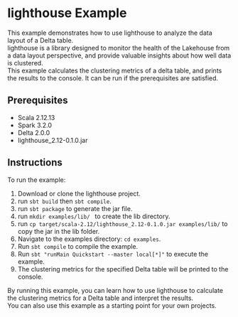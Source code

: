 # lighthouse Example
This example demonstrates how to use lighthouse to analyze the data layout of a Delta table.  
lighthouse is a library designed to monitor the health of the Lakehouse from a data layout perspective, and provide valuable insights about how well data is clustered.   
This example calculates the clustering metrics of a delta table, and prints the results to the console. It can be run if the prerequisites are satisfied.

## Prerequisites  
- Scala 2.12.13
- Spark 3.2.0
- Delta 2.0.0  
- lighthouse_2.12-0.1.0.jar  

## Instructions  
To run the example:  
1. Download or clone the lighthouse project.   
2. run ```sbt build``` then ```sbt compile```.  
3. run ```sbt package``` to generate the jar file.
4. run ```mkdir examples/lib/ ``` to create the lib directory.  
5. run ```cp target/scala-2.12/lighthouse_2.12-0.1.0.jar examples/lib/``` to copy the jar in the lib folder.  
6. Navigate to the examples directory: ```cd examples```.  
7. Run ```sbt compile``` to compile the example.  
8. Run ```sbt "runMain Quickstart --master local[*]"``` to execute the example.  
9. The clustering metrics for the specified Delta table will be printed to the console.    

By running this example, you can learn how to use lighthouse to calculate the clustering metrics for a Delta table and interpret the results.  
You can also use this example as a starting point for your own projects.



